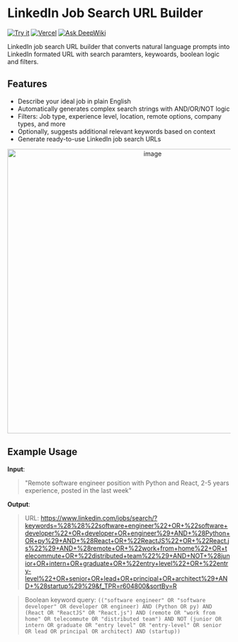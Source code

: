 # LinkedIn Job Search URL Builder

[![Try it](https://img.shields.io/badge/try%20it-now-blue)](https://linkedin-job-search-url-builder.vercel.app/) [![Vercel](https://img.shields.io/badge/vercel-deployed-black?logo=vercel)](https://linkedin-job-search-url-builder.vercel.app/) [![Ask DeepWiki](https://deepwiki.com/badge.svg)](https://deepwiki.com/xRyul/linkedin-job-search-url-builder)

LinkedIn job search URL builder that converts natural language prompts into LinkedIn formated URL with search paramters, keywoards, boolean logic and filters.

## Features

- Describe your ideal job in plain English
- Automatically generates complex search strings with AND/OR/NOT logic
- Filters: Job type, experience level, location, remote options, company types, and more
- Optionally,  suggests additional relevant keywords based on context
- Generate ready-to-use LinkedIn job search URLs


<div align="center">
  <img width="640" alt="image" src="https://github.com/user-attachments/assets/88babfce-27f9-4035-add1-b61db0e77304" />
</div>


##  Example Usage

**Input**: 
> "Remote software engineer position with Python and React, 2-5 years experience, posted in the last week"

**Output**:

> URL: https://www.linkedin.com/jobs/search/?keywords=%28%28%22software+engineer%22+OR+%22software+developer%22+OR+developer+OR+engineer%29+AND+%28Python+OR+py%29+AND+%28React+OR+%22ReactJS%22+OR+%22React.js%22%29+AND+%28remote+OR+%22work+from+home%22+OR+telecommute+OR+%22distributed+team%22%29+AND+NOT+%28junior+OR+intern+OR+graduate+OR+%22entry+level%22+OR+%22entry-level%22+OR+senior+OR+lead+OR+principal+OR+architect%29+AND+%28startup%29%29&f_TPR=r604800&sortBy=R

> Boolean keyword query: `(("software engineer" OR "software developer" OR developer OR engineer) AND (Python OR py) AND (React OR "ReactJS" OR "React.js") AND (remote OR "work from home" OR telecommute OR "distributed team") AND NOT (junior OR intern OR graduate OR "entry level" OR "entry-level" OR senior OR lead OR principal OR architect) AND (startup))`
